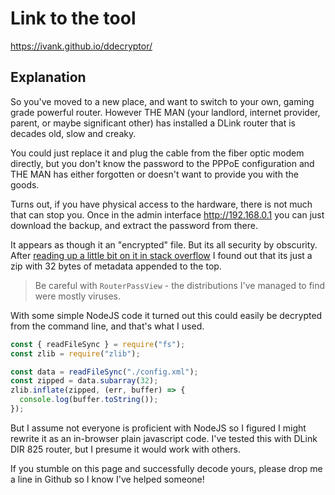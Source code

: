
# Link to the tool

<https://ivank.github.io/ddecryptor/>

## Explanation

So you've moved to a new place, and want to switch to your own, gaming grade powerful router.
However THE MAN (your landlord, internet provider, parent, or maybe significant other)
has installed a DLink router that is decades old, slow and creaky.

You could just replace it and plug the cable from the fiber optic modem directly, but you don't know the password to
the PPPoE configuration and THE MAN has either forgotten or doesn't want to provide you with the goods.

Turns out, if you have physical access to the hardware, there is not much that can stop you. Once in the admin interface <http://192.168.0.1> you can just download the backup, and extract the password from there.

It appears as though it an "encrypted" file. But its all security by obscurity. After [reading up a little bit on it in stack overflow](https://superuser.com/questions/1543100/cant-open-this-config-xml-file-which-is-from-my-router) I found out that its just a zip with 32 bytes of metadata appended to the top.

> Be careful with `RouterPassView` - the distributions I've managed to find were mostly viruses.

With some simple NodeJS code it turned out this could easily be decrypted from the command line, and that's what I used.

```js
const { readFileSync } = require("fs");
const zlib = require("zlib");

const data = readFileSync("./config.xml");
const zipped = data.subarray(32);
zlib.inflate(zipped, (err, buffer) => {
  console.log(buffer.toString());
});
```

But I assume not everyone is proficient with NodeJS so I figured I might rewrite it as an in-browser plain javascript code. I've tested this with DLink DIR 825 router, but I presume it would work with others.

If you stumble on this page and successfully decode yours, please drop me a line in Github so I know I've helped someone!
